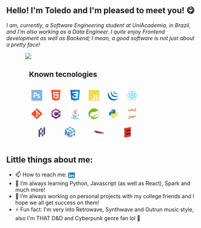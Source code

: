 <!-- <p><img src="./img/gitCover.png"/></p> -->

## Hello! I'm Toledo and I'm pleased to meet you! 😋

_I am, currently, a Software Engineering student at UniAcademia, in Brazil, and I'm also working as a Data Engineer. I quite enjoy Frontend development as well as Backend; I mean, a good software is not just about a pretty face!_


<div id="main">
    <!-- <a href="https://github.com/toledkrw"> -->
    <img id="stats" src="https://github-readme-stats.vercel.app/api?username=toledkrw&show_icons=true&theme=nightowl&include_all_commits=true&count_private=true"/>
    <div id="langs">
        <h3>Known tecnologies</h3>
        <div id="iconsWrap">
            <img src="https://raw.githubusercontent.com/devicons/devicon/master/icons/photoshop/photoshop-plain.svg" title="Photoshop">
            <img src="https://raw.githubusercontent.com/devicons/devicon/master/icons/html5/html5-original.svg" title="HTML5">
            <img src="https://raw.githubusercontent.com/devicons/devicon/master/icons/css3/css3-original.svg" title="CSS3">
            <img src="https://raw.githubusercontent.com/devicons/devicon/master/icons/javascript/javascript-plain.svg" title="JavaScript">
            <img src="https://raw.githubusercontent.com/devicons/devicon/master/icons/jquery/jquery-original.svg" title="JQuery">
            <img src="https://raw.githubusercontent.com/devicons/devicon/master/icons/react/react-original.svg" title="ReactJS">
            <img src="https://raw.githubusercontent.com/devicons/devicon/master/icons/git/git-original.svg" title="GIT">
            <img src="https://raw.githubusercontent.com/devicons/devicon/master/icons/csharp/csharp-original.svg" title="C#">
            <img src="https://raw.githubusercontent.com/devicons/devicon/master/icons/java/java-original.svg" title="Java">
            <img src="https://raw.githubusercontent.com/devicons/devicon/master/icons/spring/spring-original.svg" title="Spring">
            <img src="https://raw.githubusercontent.com/devicons/devicon/master/icons/python/python-original.svg" title="Python">
            <img src="https://raw.githubusercontent.com/devicons/devicon/master/icons/jupyter/jupyter-original.svg" title="Jupyter Notebooks">
            <img src="https://raw.githubusercontent.com/devicons/devicon/master/icons/pandas/pandas-original.svg" title="Pandas">
            <img src="https://raw.githubusercontent.com/devicons/devicon/master/icons/numpy/numpy-original.svg" title="NumPy">
            <img src="https://raw.githubusercontent.com/devicons/devicon/master/icons/apache/apache-original.svg" title="Apache Technologies">
            <img src="https://raw.githubusercontent.com/devicons/devicon/master/icons/scala/scala-original.svg" title="Scala">
        </div>
    </div>
</div>

## Little things about me:
- 📫 How to reach me: <a href="https://www.linkedin.com/in/toledo2k" alt="Linkedin"><img src="https://raw.githubusercontent.com/devicons/devicon/master/icons/linkedin/linkedin-original.svg" width="18px" height="15px" align="center"/></a>
- 🌱 I’m always learning Python, Javascript (as well as React), Spark and much more!
- 🔭 I’m always working on personal projects with my college friends and I hope we all get success on them!
- ⚡ Fun fact: I'm very into Retrowave, Synthwave and Outrun music style, also I'm THAT D&D and Cyberpunk genre fan lol 🤣

<!-- CSS section -->
<style>
    #main{
        display: flex;
        flex-direction: column;
        align-items: center;
        width: 80%;
        max-width: 900px;
    }
    #stats{
        width: 75%;
    }
    #langs{
        width: 75%;
        border: 1px solid white;
        border-radius: 0.3rem;
    }
    #langs>h3{
        margin-left:1vw;
        font-size: 2vw;
    }
    #iconsWrap{
        display:flex;
        flex-direction: row;
        flex-wrap: wrap;
        align-items:center;
        justify-content:space-around;
        width:100%;
        margin: 5px;
    }
    #iconsWrap>*{
        margin: 10px;
        max-width: 3vw;
        max-height:3vh;
    }
</style>